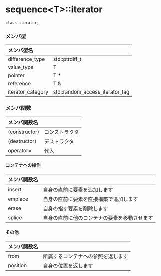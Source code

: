 # sequence\<T\>::iterator

```
class iterator;
```


### メンバ型

|メンバ型名||
|:---|:---|
|difference_type|std::ptrdiff_t|
|value_type|T|
|pointer|T *|
|reference|T &|
|iterator_category|std::random_access_iterator_tag|


### メンバ関数

|メンバ関数名||
|:---|:---|
|(constructor)|コンストラクタ|
|(destructor)|デストラクタ|
|operator=|代入|

#### コンテナへの操作

|メンバ関数名||
|:---|:---|
|insert|自身の直前に要素を追加します|
|emplace|自身の直前に要素を直接構築で追加します|
|erase|自身の指す要素を削除します|
|splice|自身の直前に他のコンテナの要素を移動させます|

#### その他

|メンバ関数名||
|:---|:---|
|from|所属するコンテナへの参照を返します|
|position|自身の位置を返します|
